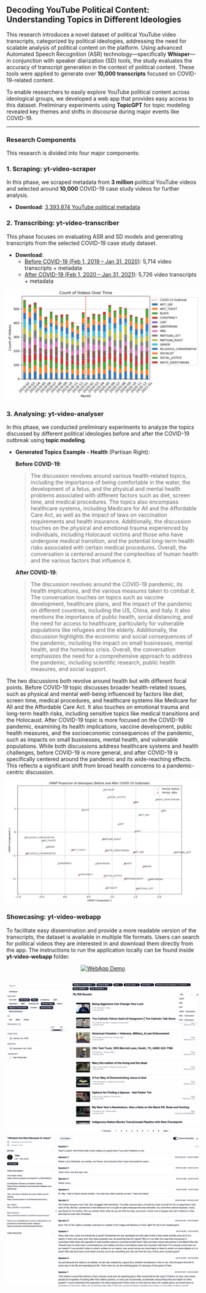 ## Decoding YouTube Political Content: Understanding Topics in Different Ideologies

This research introduces a novel dataset of political YouTube video transcripts, categorized by political ideologies, addressing the need for scalable analysis of political content on the platform. Using advanced Automated Speech Recognition (ASR) technology—specifically **Whisper**—in conjunction with speaker diarization (SD) tools, the study evaluates the accuracy of transcript generation in the context of political content. These tools were applied to generate over **10,000 transcripts** focused on COVID-19-related content. 

To enable researchers to easily explore YouTube political content across ideological groups, we developed a web app that provides easy access to this dataset. Preliminary experiments using **TopicGPT** for topic modeling revealed key themes and shifts in discourse during major events like COVID-19.

---

### Research Components

This research is divided into four major components:

### 1. Scraping: **yt-video-scraper**
In this phase, we scraped metadata from **3 million** political YouTube videos and selected around **10,000** COVID-19 case study videos for further analysis.

- **Download**: [3,393,874 YouTube political metadata](https://drive.google.com/drive/u/0/folders/11XkzCTerbk3651zyY_K6DHBNsGtB266B)

### 2. Transcribing: **yt-video-transcriber**
This phase focuses on evaluating ASR and SD models and generating transcripts from the selected COVID-19 case study dataset.

- **Download**:
  - [Before COVID-19 (Feb 1, 2019 – Jan 31, 2020)](https://drive.google.com/drive/u/0/folders/1HB2Hnkmsahl0xg2gXWeFPQy3Yac2rJJB): 5,714 video transcripts + metadata
  - [After COVID-19 (Feb 1, 2020 – Jan 31, 2021)](https://drive.google.com/drive/u/0/folders/1HB2Hnkmsahl0xg2gXWeFPQy3Yac2rJJB): 5,726 video transcripts + metadata

![Distribution of Transcripts Over Time](./readme-images/DistributionVideoOvertime.png)

### 3. Analysing: **yt-video-analyser**
In this phase, we conducted preliminary experiments to analyze the topics discussed by different political ideologies before and after the COVID-19 outbreak using **topic modeling**.

- **Generated Topics Example - Health** (Partisan Right):

  **Before COVID-19**:
  > The discussion revolves around various health-related topics, including the importance of being comfortable in the water, the development of a fetus, and the physical and mental health problems associated with different factors such as diet, screen time, and medical procedures. The topics also encompass healthcare systems, including Medicare for All and the Affordable Care Act, as well as the impact of laws on vaccination requirements and health insurance. Additionally, the discussion touches on the physical and emotional trauma experienced by individuals, including Holocaust victims and those who have undergone medical transition, and the potential long-term health risks associated with certain medical procedures. Overall, the conversation is centered around the complexities of human health and the various factors that influence it.

  **After COVID-19**:
  > The discussion revolves around the COVID-19 pandemic, its health implications, and the various measures taken to combat it. The conversation touches on topics such as vaccine development, healthcare plans, and the impact of the pandemic on different countries, including the US, China, and Italy. It also mentions the importance of public health, social distancing, and the need for access to healthcare, particularly for vulnerable populations like refugees and the elderly. Additionally, the discussion highlights the economic and social consequences of the pandemic, including the impact on small businesses, mental health, and the homeless crisis. Overall, the conversation emphasizes the need for a comprehensive approach to address the pandemic, including scientific research, public health measures, and social support.

The two discussions both revolve around health but with different focal points. Before COVID-19 topic discusses broader health-related issues, such as physical and mental well-being influenced by factors like diet, screen time, medical procedures, and healthcare systems like Medicare for All and the Affordable Care Act. It also touches on emotional trauma and long-term health risks, including sensitive topics like medical transitions and the Holocaust. After COVID-19 topic is more focused on the COVID-19 pandemic, examining its health implications, vaccine development, public health measures, and the socioeconomic consequences of the pandemic, such as impacts on small businesses, mental health, and vulnerable populations. While both discussions address healthcare systems and health challenges, before COVID-19 is more general, and after COVID-19 is specifically centered around the pandemic and its wide-reaching effects. This reflects a significant shift from broad health concerns to a pandemic-centric discussion.

![UMAP Health Topic Visualization](./readme-images/UMAPHealth.png)



### Showcasing: **yt-video-webapp**
To facilitate easy dissemination and provide a more readable version of the transcripts, the dataset is available in multiple file formats. Users can search for political videos they are interested in and download them directly from the app. The instructions to run the application locally can be found inside **yt-video-webapp** folder.

<div align="center">

[![WebApp Demo](https://img.youtube.com/vi/GdVsTGru0PE/0.jpg)](https://www.youtube.com/watch?v=GdVsTGru0PE)

</div>

![Web App User Interface 1](./readme-images/UI1.png)
![Web App User Interface 2](./readme-images/UI3.png)
---